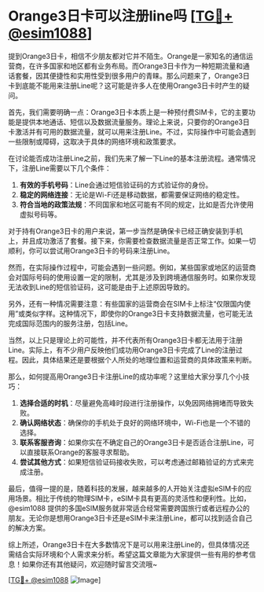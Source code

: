# Orange3日卡可以注册line吗 [[TG💪+ @esim1088](https://t.me/s/esim1088)]

提到Orange3日卡，相信不少朋友都对它并不陌生。Orange是一家知名的通信运营商，在许多国家和地区都有业务布局。而Orange3日卡作为一种短期流量和通话套餐，因其便捷性和实用性受到很多用户的青睐。那么问题来了，Orange3日卡到底能不能用来注册Line呢？这可能是许多人在使用Orange3日卡时产生的疑问。

首先，我们需要明确一点：Orange3日卡本质上是一种预付费SIM卡，它的主要功能是提供本地通话、短信以及数据流量服务。理论上来说，只要你的Orange3日卡激活并有可用的数据流量，就可以用来注册Line。不过，实际操作中可能会遇到一些限制或障碍，这取决于具体的网络环境和政策要求。

在讨论能否成功注册Line之前，我们先来了解一下Line的基本注册流程。通常情况下，注册Line需要以下几个条件：

1. **有效的手机号码**：Line会通过短信验证码的方式验证你的身份。
2. **稳定的网络连接**：无论是Wi-Fi还是移动数据，都需要保证网络的稳定性。
3. **符合当地的政策法规**：不同国家和地区可能有不同的规定，比如是否允许使用虚拟号码等。

对于持有Orange3日卡的用户来说，第一步当然是确保卡已经正确安装到手机上，并且成功激活了套餐。接下来，你需要检查数据流量是否正常工作。如果一切顺利，你可以尝试用Orange3日卡的号码来注册Line。

然而，在实际操作过程中，可能会遇到一些问题。例如，某些国家或地区的运营商会对国际号码的使用设置一定的限制，尤其是涉及到跨境通信服务时。如果你发现无法收到Line的短信验证码，这可能是由于上述原因导致的。

另外，还有一种情况需要注意：有些国家的运营商会在SIM卡上标注“仅限国内使用”或类似字样。这种情况下，即使你的Orange3日卡支持数据流量，也可能无法完成国际范围内的服务注册，包括Line。

当然，以上只是理论上的可能性，并不代表所有Orange3日卡都无法用于注册Line。实际上，有不少用户反映他们成功用Orange3日卡完成了Line的注册过程。因此，具体结果还是要根据个人所处的地理位置和运营商的具体政策来判断。

那么，如何提高用Orange3日卡注册Line的成功率呢？这里给大家分享几个小技巧：

1. **选择合适的时机**：尽量避免高峰时段进行注册操作，以免因网络拥堵而导致失败。
2. **确认网络状态**：确保你的手机处于良好的网络环境中，Wi-Fi也是一个不错的选择。
3. **联系客服咨询**：如果你实在不确定自己的Orange3日卡是否适合注册Line，可以直接联系Orange的客服寻求帮助。
4. **尝试其他方式**：如果短信验证码接收失败，可以考虑通过邮箱验证的方式来完成注册。

最后，值得一提的是，随着科技的发展，越来越多的人开始关注虚拟eSIM卡的应用场景。相比于传统的物理SIM卡，eSIM卡具有更高的灵活性和便利性。比如，@esim1088 提供的多国eSIM服务就非常适合经常需要跨国旅行或者远程办公的朋友。无论你是想用Orange3日卡还是eSIM卡来注册Line，都可以找到适合自己的解决方案。

综上所述，Orange3日卡在大多数情况下是可以用来注册Line的，但具体情况还需结合实际环境和个人需求来分析。希望这篇文章能为大家提供一些有用的参考信息！如果你还有其他疑问，欢迎随时留言交流哦~

[[TG💪+ @esim1088](https://t.me/s/esim1088) ![Image](https://i.postimg.cc/4NQfJmqS/Snipaste-2025-05-13-00-14-12.png)]